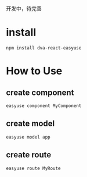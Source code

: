开发中，待完善



# install 
```
npm install dva-react-easyuse
```
# How to Use

## create component
```
easyuse component MyComponent
```

## create model
```
easyuse model app
```

## create route
```
easyuse route MyRoute
```